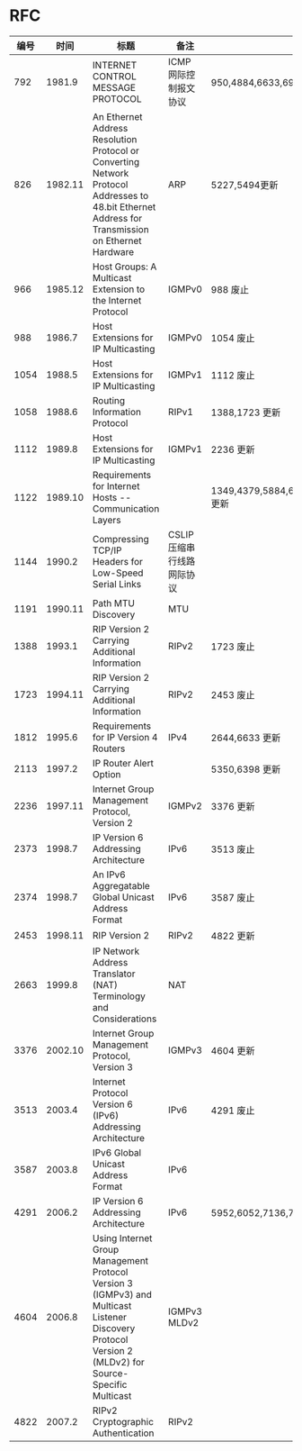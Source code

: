 # RFC

| 编号 | 时间 | 标题 | 备注 | 修订 |
|---|---|---|---|---|
| 792 | 1981.9 | INTERNET CONTROL MESSAGE PROTOCOL | ICMP 网际控制报文协议 | 950,4884,6633,6918 更新|
| 826 | 1982.11 | An Ethernet Address Resolution Protocol or Converting Network Protocol Addresses to 48.bit Ethernet Address for Transmission on Ethernet Hardware | ARP | 5227,5494更新 | 
| 966 | 1985.12 | Host Groups: A Multicast Extension to the Internet Protocol | IGMPv0 | 988 废止 |
| 988 | 1986.7 | Host Extensions for IP Multicasting | IGMPv0 | 1054 废止 |
| 1054 | 1988.5 | Host Extensions for IP Multicasting | IGMPv1 | 1112 废止 |
| 1058 | 1988.6 | Routing Information Protocol | RIPv1 | 1388,1723 更新 |
| 1112 | 1989.8 | Host Extensions for IP Multicasting | IGMPv1 | 2236 更新 |
| 1122 | 1989.10 | Requirements for Internet Hosts -- Communication Layers |  |  1349,4379,5884,6093,6298,6633,6864,8029 更新 |
| 1144 | 1990.2 | Compressing TCP/IP Headers for Low-Speed Serial Links | CSLIP 压缩串行线路网际协议 | | 
| 1191 | 1990.11 | Path MTU Discovery | MTU | |
| 1388 | 1993.1 | RIP Version 2 Carrying Additional Information | RIPv2 | 1723 废止 |
| 1723 | 1994.11 | RIP Version 2 Carrying Additional Information | RIPv2 | 2453 废止 |
| 1812 | 1995.6 | Requirements for IP Version 4 Routers | IPv4 | 2644,6633 更新 |
| 2113 | 1997.2 | IP Router Alert Option | | 5350,6398 更新 |
| 2236 | 1997.11 | Internet Group Management Protocol, Version 2 | IGMPv2 | 3376 更新 |
| 2373 | 1998.7 | IP Version 6 Addressing Architecture | IPv6 | 3513 废止 |
| 2374 | 1998.7 | An IPv6 Aggregatable Global Unicast Address Format | IPv6 | 3587 废止 |
| 2453 | 1998.11 | RIP Version 2 | RIPv2 | 4822 更新 |
| 2663 | 1999.8 | IP Network Address Translator (NAT) Terminology and Considerations | NAT | |
| 3376 | 2002.10 | Internet Group Management Protocol, Version 3 | IGMPv3 | 4604 更新 |
| 3513 | 2003.4 | Internet Protocol Version 6 (IPv6) Addressing Architecture | IPv6 | 4291 废止 |
| 3587 | 2003.8 | IPv6 Global Unicast Address Format | IPv6 | |
| 4291 | 2006.2 | IP Version 6 Addressing Architecture | IPv6 | 5952,6052,7136,7346,7371,8064 更新 |
| 4604 | 2006.8 | Using Internet Group Management Protocol Version 3 (IGMPv3) and Multicast Listener Discovery Protocol Version 2 (MLDv2) for Source-Specific Multicast | IGMPv3 MLDv2 | |
| 4822 | 2007.2 | RIPv2 Cryptographic Authentication | RIPv2 | |